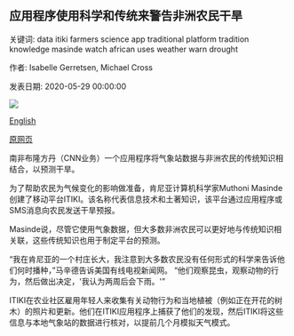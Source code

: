 ## 应用程序使用科学和传统来警告非洲农民干旱

关键词: data itiki farmers science app traditional platform tradition knowledge masinde watch african uses weather warn drought

作者: Isabelle Gerretsen, Michael Cross

发表日期: 2020-05-29 00:00:00

![](https://cdn.cnn.com/cnnnext/dam/assets/180214123126-cape-town-drought--getty-images-686773340-super-tease.jpg)

[English](App%20uses%20science%20and%20tradition%20to%20warn%20African%20farmers%20of%20drought.md)

[原网页](https://edition.cnn.com/2020/05/29/business/itiki-drought-app-spc-intl/index.html)

南非布隆方丹（CNN业务）一个应用程序将气象站数据与非洲农民的传统知识相结合，以预测干旱。

为了帮助农民为气候变化的影响做准备，肯尼亚计算机科学家Muthoni Masinde创建了移动平台ITIKI。该名称代表信息技术和土著知识，该平台通过应用程序或SMS消息向农民发送干旱预报。

Masinde说，尽管它使用气象数据，但大多数非洲农民可以更好地与传统知识相关联，这些传统知识也用于制定平台的预测。

“我在肯尼亚的一个村庄长大，我注意到大多数农民没有任何形式的科学来告诉他们何时播种，”马辛德告诉美国有线电视新闻网。 “他们观察昆虫，观察动物的行为，然后做出决定，'我认为两周后会下雨。'”

ITIKI在农业社区雇用年轻人来收集有关动物行为和当地植被（例如正在开花的树木）的照片和更新。他们在ITIKI应用程序上捕获了他们的发现，然后ITIKI将这些信息与本地气象站的数据进行核对，以提前几个月模拟天气模式。